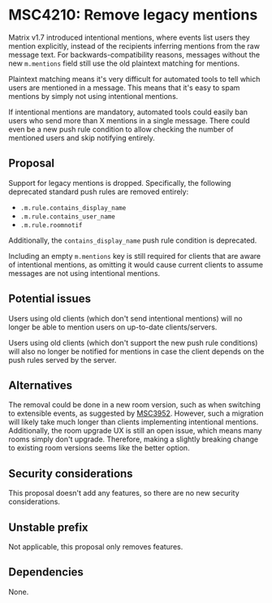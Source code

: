 # MSC4210: Remove legacy mentions
Matrix v1.7 introduced intentional mentions, where events list users they
mention explicitly, instead of the recipients inferring mentions from the raw
message text. For backwards-compatibility reasons, messages without the new
`m.mentions` field still use the old plaintext matching for mentions.

Plaintext matching means it's very difficult for automated tools to tell which
users are mentioned in a message. This means that it's easy to spam mentions by
simply not using intentional mentions.

If intentional mentions are mandatory, automated tools could easily ban users
who send more than X mentions in a single message. There could even be a new
push rule condition to allow checking the number of mentioned users and skip
notifying entirely.

## Proposal
Support for legacy mentions is dropped. Specifically, the following deprecated
standard push rules are removed entirely:

* `.m.rule.contains_display_name`
* `.m.rule.contains_user_name`
* `.m.rule.roomnotif`

Additionally, the `contains_display_name` push rule condition is deprecated.

Including an empty `m.mentions` key is still required for clients that are
aware of intentional mentions, as omitting it would cause current clients to
assume messages are not using intentional mentions.

## Potential issues
Users using old clients (which don't send intentional mentions) will no longer
be able to mention users on up-to-date clients/servers.

Users using old clients (which don't support the new push rule conditions) will
also no longer be notified for mentions in case the client depends on the push
rules served by the server.

## Alternatives
The removal could be done in a new room version, such as when switching to
extensible events, as suggested by [MSC3952]. However, such a migration will
likely take much longer than clients implementing intentional mentions.
Additionally, the room upgrade UX is still an open issue, which means many
rooms simply don't upgrade. Therefore, making a slightly breaking change to
existing room versions seems like the better option.

[MSC3952]: https://github.com/matrix-org/matrix-spec-proposals/pull/3952

## Security considerations
This proposal doesn't add any features, so there are no new security
considerations.

## Unstable prefix
Not applicable, this proposal only removes features.

## Dependencies
None.
